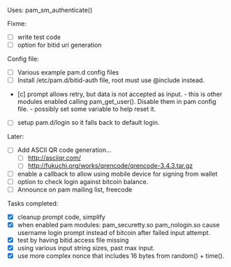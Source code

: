 Uses: pam_sm_authenticate()

Fixme:
- [ ] write test code
- [ ] option for bitid uri generation

Config file:
- [ ] Various example pam.d config files
- [ ] Install /etc/pam.d/bitid-auth file, root must use @include instead.
- [c] prompt allows retry, but data is not accepted as input.
      - this is other modules enabled calling pam_get_user(). Disable them in pam config file.
      - possibly set some variable to help reset it.
- [ ] setup pam.d/login so it falls back to default login.

Later:
- [ ] Add ASCII QR code generation... 
     - [ ] http://asciiqr.com/
     - [ ] http://fukuchi.org/works/qrencode/qrencode-3.4.3.tar.gz
- [ ] enable a callback to allow using mobile device for signing from wallet
- [ ] option to check login against bitcoin balance.
- [ ] Announce on pam mailing list, freecode

Tasks completed:
- [x] cleanup prompt code, simplify
- [x] when enabled pam modules: pam_securetty.so pam_nologin.so cause 
      username login prompt instead of bitcoin after failed input attempt.
- [x] test by having bitid.access file missing
- [x] using various input string sizes, past max input.
- [x] use more complex nonce that includes 16 bytes from random() + time().
